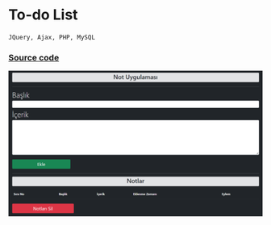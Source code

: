 # To-do List
```
JQuery, Ajax, PHP, MySQL
```
### <a href="https://github.com/oguzhanuyanik-sr/php-projects/tree/main/src/to-do-list">Source code</a>
<a href="https://github.com/oguzhanuyanik-sr/php-projects/tree/main/src/to-do-list"><img width="600px" src="https://github.com/oguzhanuyanik-sr/php-projects/blob/main/src/to-do-list/screenshot.PNG?raw=true" /></a>
